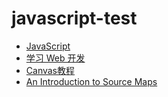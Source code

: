 # javascript-test  
* [Java​Script](https://developer.mozilla.org/zh-CN/docs/Web/JavaScript)  
* [学习 Web 开发](https://developer.mozilla.org/zh-CN/docs/Learn)  
* [Canvas教程](https://developer.mozilla.org/zh-CN/docs/Web/API/Canvas_API/Tutorial)  
* [An Introduction to Source Maps](https://blog.teamtreehouse.com/introduction-source-maps)  
